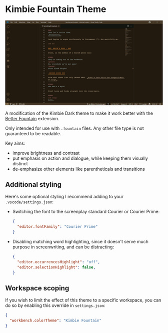 # Kimbie Fountain Theme

![](https://github.com/swift502/KimbieFountain/raw/HEAD/images/preview.png)

A modification of the Kimbie Dark theme to make it work better with the [Better Fountain](https://marketplace.visualstudio.com/items?itemName=piersdeseilligny.betterfountain) extension.

Only intended for use with `.fountain` files. Any other file type is not guaranteed to be readable.

Key aims:

- improve brightness and contrast
- put emphasis on action and dialogue, while keeping them visually distinct
- de-emphasize other elements like parentheticals and transitions

## Additional styling

Here's some optional styling I recommend adding to your `.vscode/settings.json`:

- Switching the font to the screenplay standard Courier or Courier Prime:

    ```json
    {
      "editor.fontFamily": "Courier Prime"
    }
    ```

- Disabling matching word highlighting, since it doesn't serve much purpose in screenwriting, and can be distracting:

    ```json
    {
      "editor.occurrencesHighlight": "off",
      "editor.selectionHighlight": false,
    }
    ```

## Workspace scoping

If you wish to limit the effect of this theme to a specific workspace, you can do so by enabling this override in `settings.json`:

```json
{
  "workbench.colorTheme": "Kimbie Fountain"
}
```

<!--

Setup:
  - npm install -g vsce
  - vsce login jan-blaha
  - vsce publish

Inspect textmate tokens:
  - F1 > Developer: Inspect Editor Tokens and Scopes

Extension admin: https://marketplace.visualstudio.com/manage/
Tokens: https://swift502.visualstudio.com/_usersSettings/tokens

-->
